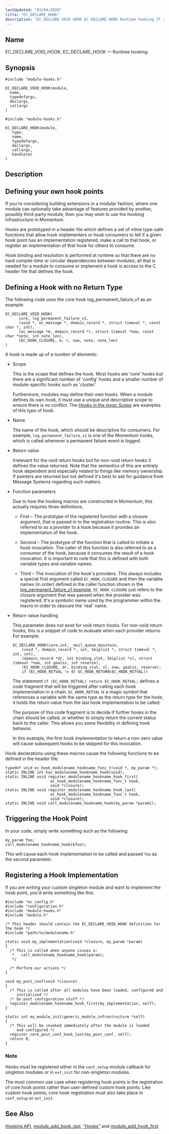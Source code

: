 ```yaml
---
lastUpdated: "03/04/2020"
title: "EC_DECLARE_HOOK"
description: "EC DECLARE VOID HOOK EC DECLARE HOOK Runtime hooking If you're considering building extensions in a modular fashion where one module can optionally take advantage of features provided by another possibly third party module then you may wish to use the hooking infrastructure in Momentum Hooks are prototyped in a..."
---
```


<a name="apis.ec_declare_hook"></a> 
## Name

EC_DECLARE_VOID_HOOK, EC_DECLARE_HOOK — Runtime hooking

## Synopsis

```
#include "module-hooks.h"

EC_DECLARE_VOID_HOOK(module,
  name,
  typedefargs,
  declargs,
  callargs
)
```

```
#include "module-hooks.h"

EC_DECLARE_HOOK(module,
   type,
   name,
   typedefargs,
   declargs,
   callargs,
   handleret
)
```
<a name="idp57801984"></a> 
## Description

## <a name="idp57802720"></a> Defining your own hook points

If you're considering building extensions in a modular fashion, where one module can optionally take advantage of features provided by another, possibly third-party module, then you may wish to use the hooking infrastructure in Momentum.

Hooks are prototyped in a header file which defines a set of inline type-safe functions that allow hook implementers or hook consumers to tell if a given hook point has an implementation registered, make a call to that hook, or register an implementation of that hook for others to consume.

Hook binding and resolution is performed at runtime so that there are no hard compile-time or circular dependencies between modules; all that is needed for a module to consume or implement a hook is access to the C header file that defines the hook.

## <a name="idp57805344"></a> Defining a Hook with no Return Type

The following code uses the core hook log_permanent_failure_v1 as an example:

<a name="apis.ec_declare_hook.example"></a> 
```
EC_DECLARE_VOID_HOOK(
      core, log_permanent_failure_v1,
      (void *, ec_message *, domain_record *, struct timeval *, const char *, int),
      (ec_message *m, domain_record *r, struct timeval *now, const char *note, int note_len),
      (EC_HOOK_CLOSURE, m, r, now, note, note_len)
)
```

A hook is made up of a number of elements:

*   Scope

    This is the scope that defines the hook. Most hooks are 'core' hooks but there are a significant number of 'config' hooks and a smaller number of module-specific hooks such as 'cluster'.

    Furthermore, modules may define their own hooks. When a module defines its own hook, it must use a unique and descriptive scope to ensure there is no conflict. The [*Hooks in the msgc Scope*](/momentum/3/3-api/hooks-msgc) are examples of this type of hook.

*   Name

    The name of the hook, which should be descriptive for consumers. For example, `log_permanent_failure_v1` is one of the Momentum hooks, which is called whenever a permanent failure event is logged.

*   Return value

    Irrelevant for the void return hooks but for non-void return hooks it defines the value returned. Note that the semantics of this are entirely hook dependent and especially related to things like memory ownership. If pointers are returned but not defined it's best to ask for guidance from Message Systems regarding such matters.

*   Function parameters

    Due to how the hooking macros are constructed in Momentum, this actually requires three definitions.

    *   First – The prototype of the registered function with a closure argument, that is passed in to the registration routine. This is also referred to as a *provider* to a hook because it provides an implementation of the hook.

    *   Second – The prototype of the function that is called to initiate a hook invocation. The caller of this function is also referred to as a *consumer* of the hook, because it consumes the result of a hook invocation. It is important to note that this is defined with both variable types and variable names.

    *   Third – The invocation of the hook's providers. This always includes a special first argument called `EC_HOOK_CLOSURE` and then the variable names (in order) defined in the caller function shown in the [log_permanent_failure_v1 example](/momentum/3/3-api/apis-ec-declare-hook#apis.ec_declare_hook.example). `EC_HOOK_CLOSURE` just refers to the closure argument that was passed when the provider was registered. It's a symbolic name used by the programmer within the macro in order to obscure the 'real' name.

*   Return value handling

    This parameter does not exist for void return hooks. For non-void return hooks, this is a snippet of code to evaluate when each provider returns. For example:

    ```
    EC_DECLARE_HOOK(core,int,__mail_queue_maintain,
        (void *, domain_record *, int, Skiplist *, struct timeval *, int, int),
        (domain_record *dr, int binding_slot, Skiplist *sl, struct timeval *now, int goalsz, int reserve),
        (EC_HOOK_CLOSURE, dr, binding_slot, sl, now, goalsz, reserve),
        if (EC_HOOK_RETVAL != 0) EC_HOOK_RETURN(EC_HOOK_RETVAL))
    ```

    The statement `if (EC_HOOK_RETVAL) return EC_HOOK_RETVAL;` defines a code fragment that will be triggered after calling each hook implementation in a chain. `EC_HOOK_RETVAL` is a magic symbol that references a variable with the same type as the return type for the hook; it holds the return value from the last hook implementation to be called.

    The purpose of this code fragment is to decide if further hooks in the chain should be called, or whether to simply return the current status back to the caller. This allows you some flexibility in defining hook behavior.

    In this example, the first hook implementation to return a non-zero value will cause subsequent hooks to be skipped for this invocation.

Hook declarations using these macros cause the following functions to be defined in the header file:

```
typedef void ec_hook_modulename_hookname_func_t(void *, my_param *);
static INLINE int has_modulename_hookname_hook(void);
static INLINE void register_modulename_hookname_hook_first(
                    ec_hook_modulename_hookname_func_t hook,
                    void *closure);
static INLINE void register_modulename_hookname_hook_last(
                    ec_hook_modulename_hookname_func_t hook,
                    void *closure);
static INLINE void call_modulename_hookname_hook(my_param *param1);
```

## <a name="idp57830944"></a> Triggering the Hook Point

In your code, simply write something such as the following:

```
my_param foo;
call_modulename_hookname_hook(&foo);
```

This will cause each hook implementation to be called and passed `foo` as the second parameter.

## <a name="idp57833632"></a> Registering a Hook Implementation

If you are writing your custom singleton module and want to implement the hook point, you'd write something like this:

```
#include "ec_config.h"
#include "configuration.h"
#include "module-hooks.h"
#include "module.h"

/* This header should contain the EC_DECLARE_VOID_HOOK definition for the hook */
#include "path/to/modulename.h"

static void my_implementation(void *closure, my_param *param)
{
  /* This is called when anyone issues a:
   *   call_modulename_hookname_hook(param);
   */

  /* Perform our actions */
}

void my_post_conf(void *closure)
{
  /* This is called after all modules have been loaded, configured and
     initialized */
  /* Do post configuration stuff */
  register_modulename_hookname_hook_first(my_implementation, self);
}

static int my_module_init(generic_module_infrastructure *self)
{
  /* This will be invoked immediately after the module is loaded
     and configured */
  register_core_post_conf_hook_last(my_post_conf, self);
  return 0;
}
```

### Note

Hooks must be registered either in the `conf_setup` module callback for singleton modules or in `ext_init` for non-singleton modules.

The most common use case when registering hook points is the registration of core hook points rather than user-defined custom hook points. Like custom hook points, core hook registration must also take place in `conf_setup` or `ext_init`.

<a name="idp57839872"></a> 
## See Also

[Hooking API](/momentum/3/3-api/arch-primary-apis#arch.hooking), [module_add_hook_last](/momentum/3/3-api/apis-module-add-hook-last), [“Hooks”](/momentum/3/3-api/3-api-hooks) and [module_add_hook_first](/momentum/3/3-api/apis-module-add-hook-first)
